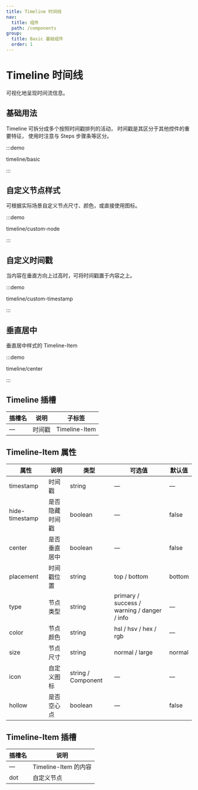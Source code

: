 ```yaml
---
title: Timeline 时间线
nav:
  title: 组件
  path: /components
group:
  title: Basic 基础组件
  order: 1
---
```

# Timeline 时间线

可视化地呈现时间流信息。

## 基础用法

Timeline 可拆分成多个按照时间戳排列的活动， 时间戳是其区分于其他控件的重要特征， 使用时注意与 Steps 步骤条等区分。

:::demo

timeline/basic

:::

## ⾃定义节点样式

可根据实际场景⾃定义节点尺⼨、颜⾊，或直接使⽤图标。

:::demo

timeline/custom-node

:::

## ⾃定义时间戳

当内容在垂直⽅向上过⾼时，可将时间戳置于内容之上。

:::demo

timeline/custom-timestamp

:::

## 垂直居中

垂直居中样式的 Timeline-Item

:::demo

timeline/center

:::

## Timeline 插槽

| 插槽名 | 说明  | 子标签           |
| --- | --- | ------------- |
| —   | 时间戳 | Timeline-Item |

## Timeline-Item 属性

| 属性             | 说明      | 类型                 | 可选值                                         | 默认值    |
| -------------- | ------- | ------------------ | ------------------------------------------- | ------ |
| timestamp      | 时间戳     | string             | —                                           | —      |
| hide-timestamp | 是否隐藏时间戳 | boolean            | —                                           | false  |
| center         | 是否垂直居中  | boolean            | —                                           | false  |
| placement      | 时间戳位置   | string             | top / bottom                                | bottom |
| type           | 节点类型    | string             | primary / success / warning / danger / info | —      |
| color          | 节点颜色    | string             | hsl / hsv / hex / rgb                       | —      |
| size           | 节点尺寸    | string             | normal / large                              | normal |
| icon           | 自定义图标   | string / Component | —                                           | —      |
| hollow         | 是否空心点   | boolean            | —                                           | false  |

## Timeline-Item 插槽

| 插槽名 | 说明                |
| --- | ----------------- |
| —   | Timeline-Item 的内容 |
| dot | 自定义节点             |
